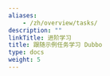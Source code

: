 ```yaml
---
aliases:
    - /zh/overview/tasks/
description: ""
linkTitle: 进阶学习
title: 跟随示例任务学习 Dubbo
type: docs
weight: 5
---
```

